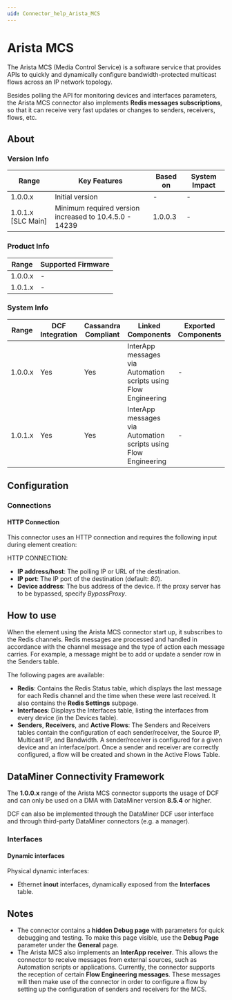 ```yaml
---
uid: Connector_help_Arista_MCS
---
```


# Arista MCS

The Arista MCS (Media Control Service) is a software service that provides APIs to quickly and dynamically configure bandwidth-protected multicast flows across an IP network topology.

Besides polling the API for monitoring devices and interfaces parameters, the Arista MCS connector also implements **Redis messages subscriptions**, so that it can receive very fast updates or changes to senders, receivers, flows, etc.

## About

### Version Info

| Range                | Key Features     | Based on     | System Impact     |
|----------------------|------------------|--------------|-------------------|
| 1.0.0.x              | Initial version  | -            | -                 |
| 1.0.1.x [SLC Main]   | Minimum required version increased to 10.4.5.0 - 14239  | 1.0.0.3            | -                 |

### Product Info

| Range     | Supported Firmware     |
|-----------|------------------------|
| 1.0.0.x   | -                      |
| 1.0.1.x   | -                      |

### System Info

| Range     | DCF Integration     | Cassandra Compliant     | Linked Components                                               | Exported Components     |
|-----------|---------------------|-------------------------|-----------------------------------------------------------------|-------------------------|
| 1.0.0.x   | Yes                 | Yes                     | InterApp messages via Automation scripts using Flow Engineering | -                       |
| 1.0.1.x   | Yes                 | Yes                     | InterApp messages via Automation scripts using Flow Engineering | -                       |

## Configuration

### Connections

#### HTTP Connection

This connector uses an HTTP connection and requires the following input during element creation:

HTTP CONNECTION:

- **IP address/host**: The polling IP or URL of the destination.
- **IP port**: The IP port of the destination (default: *80*).
- **Device address**: The bus address of the device. If the proxy server has to be bypassed, specify *BypassProxy*.

## How to use

When the element using the Arista MCS connector start up, it subscribes to the Redis channels. Redis messages are processed and handled in accordance with the channel message and the type of action each message carries. For example, a message might be to add or update a sender row in the Senders table.

The following pages are available:

- **Redis**: Contains the Redis Status table, which displays the last message for each Redis channel and the time when these were last received. It also contains the **Redis Settings** subpage.
- **Interfaces**: Displays the Interfaces table, listing the interfaces from every device (in the Devices table).
- **Senders**, **Receivers**, and **Active Flows**: The Senders and Receivers tables contain the configuration of each sender/receiver, the Source IP, Multicast IP, and Bandwidth. A sender/receiver is configured for a given device and an interface/port. Once a sender and receiver are correctly configured, a flow will be created and shown in the Active Flows Table.

## DataMiner Connectivity Framework

The **1.0.0.x** range of the Arista MCS connector supports the usage of DCF and can only be used on a DMA with DataMiner version **8.5.4** or higher.

DCF can also be implemented through the DataMiner DCF user interface and through third-party DataMiner connectors (e.g. a manager).

### Interfaces

#### Dynamic interfaces

Physical dynamic interfaces:

- Ethernet **inout** interfaces, dynamically exposed from the **Interfaces** table.

## Notes

- The connector contains a **hidden Debug page** with parameters for quick debugging and testing. To make this page visible, use the **Debug Page** parameter under the **General** page.
- The Arista MCS also implements an **InterApp receiver**. This allows the connector to receive messages from external sources, such as Automation scripts or applications.
  Currently, the connector supports the reception of certain **Flow Engineering messages**. These messages will then make use of the connector in order to configure a flow by setting up the configuration of senders and receivers for the MCS.
